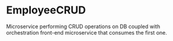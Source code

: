 # EmployeeCRUD
Microservice performing CRUD operations on DB coupled with orchestration front-end microservice that consumes the first one.
